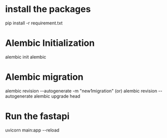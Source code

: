 # install the packages
pip install -r requirement.txt

# Alembic Initialization 
alembic init alembic

# Alembic migration 
alembic revision --autogenerate  -m "new1migration" (or) alembic revision --autogenerate
alembic upgrade head

# Run the fastapi 
uvicorn main:app --reload